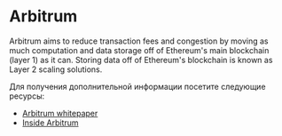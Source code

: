 # Arbitrum

Arbitrum aims to reduce transaction fees and congestion by moving as much computation and data storage off of Ethereum's main blockchain (layer 1) as it can. Storing data off of Ethereum's blockchain is known as Layer 2 scaling solutions.

Для получения дополнительной информации посетите следующие ресурсы:

- [Arbitrum whitepaper](https://www.usenix.org/system/files/conference/usenixsecurity18/sec18-kalodner.pdf)
- [Inside Arbitrum](https://developer.offchainlabs.com/docs/Inside_Arbitrum)
